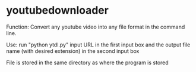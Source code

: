 # youtubedownloader

Function: Convert any youtube video into any file format in the command line.

Use: run "python ytdl.py"
input URL in the first input box and the output file name (with desired extension) in the second input box

File is stored in the same directory as where the program is stored


